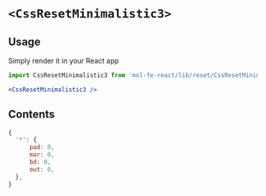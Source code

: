 # `<CssResetMinimalistic3>`

## Usage

Simply render it in your React app

```jsx
import CssResetMinimalistic3 from 'mol-fe-react/lib/reset/CssResetMinimalistic3';

<CssResetMinimalistic3 />
```

## Contents

```js
{
  '*': {
      pad: 0,
      mar: 0,
      bd: 0,
      out: 0,
  },
}
```
